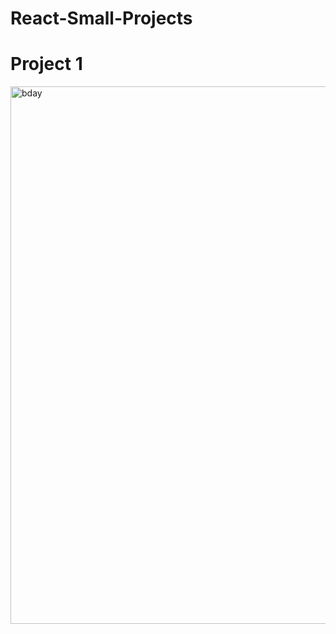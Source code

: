 # React-Small-Projects
# Project 1 
<img width="860" alt="bday" src="https://user-images.githubusercontent.com/65318759/171908119-0f4dd102-cad6-43ac-9c5b-a54c775f81ed.png">
